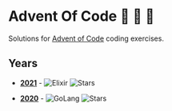 # Advent Of Code 🎄 🎁 🎅

Solutions for [Advent of Code](https://adventofcode.com) coding exercises.

## Years
- [**2021**](/2021) - ![Elixir](https://img.shields.io/badge/-Elixir-4B275F?logo=elixir&logoColor=ffffff) ![Stars](https://img.shields.io/badge/stars%20⭐-32-yellow)

- [**2020**](/2020) - ![GoLang](https://img.shields.io/badge/-GoLang-00ADD8?logo=go&logoColor=ffffff) ![Stars](https://img.shields.io/badge/stars%20⭐-50-yellow) 
